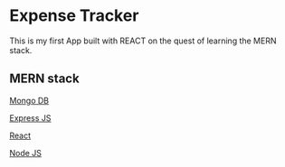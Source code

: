 # Expense Tracker

This is my first App built with REACT on the quest of learning the MERN stack.

## MERN stack

[Mongo DB](https://www.mongodb.com/ "Mongo DB's Homepage")

[Express JS](https://expressjs.com/ "Express JS's Homepage")

[React](https://react.dev/ "React's Homepage")

[Node JS](https://nodejs.org/ "Mongo DB's Homepage")
